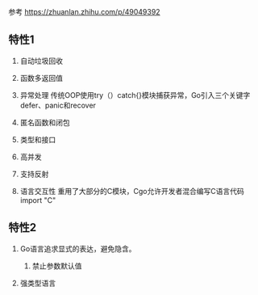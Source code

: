 参考 https://zhuanlan.zhihu.com/p/49049392
## 特性1
1. 自动垃圾回收

2. 函数多返回值

3. 异常处理
传统OOP使用try（）catch{}模块捕获异常，Go引入三个关键字defer、panic和recover

3. 匿名函数和闭包

4. 类型和接口

5. 高并发

6. 支持反射

7. 语言交互性
重用了大部分的C模块，Cgo允许开发者混合编写C语言代码
import "C"

## 特性2
1. Go语言追求显式的表达，避免隐含。 
    1. 禁止参数默认值

2. 强类型语言
